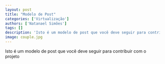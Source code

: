 ```yaml
---
layout: post
title: "Modelo de Post"
categories: ['Virtualização']
authors: ['Natanael Simões'] 
tags: []
description: 'Isto é um modelo de post que você deve seguir para contribuir com o projeto'
image: couple.jpg
---
```


Isto é um modelo de post que você deve seguir para contribuir com o projeto
